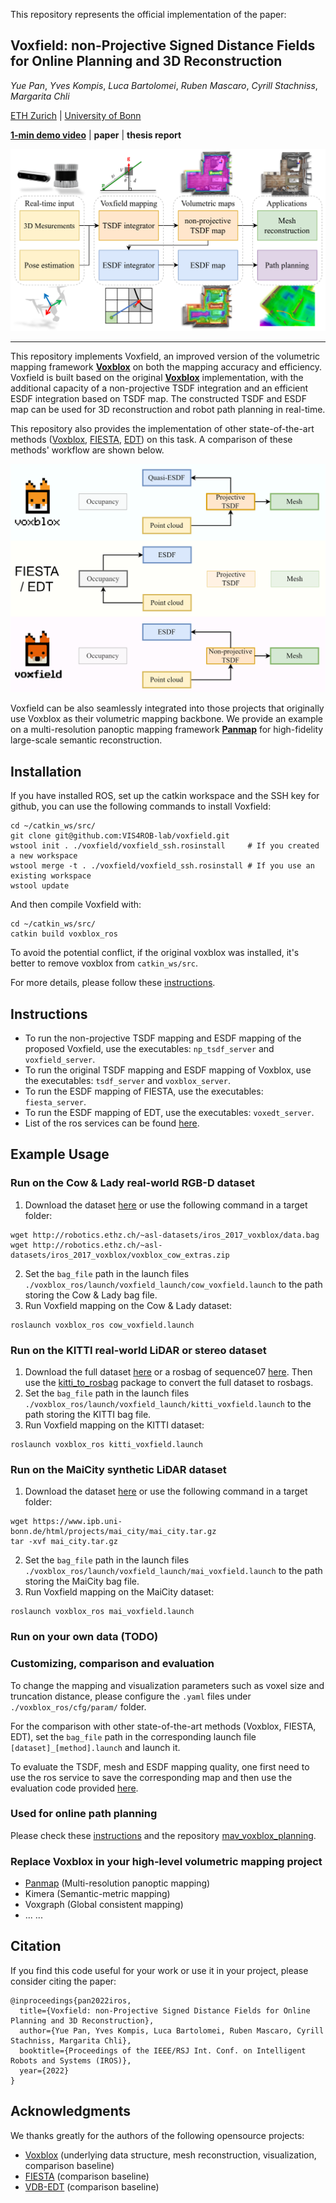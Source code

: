 
This repository represents the official implementation of the paper:

## Voxfield: non-Projective Signed Distance Fields for Online Planning and 3D Reconstruction

*Yue Pan*, *Yves Kompis*, *Luca Bartolomei*, *Ruben Mascaro*, *Cyrill Stachniss*, *Margarita Chli*

[ETH Zurich](https://v4rl.ethz.ch/) | [University of Bonn](https://www.ipb.uni-bonn.de/)

[**1-min demo video**](https://www.youtube.com/watch?v=QbH1aT3zAvs&feature=youtu.be) | **paper** | **thesis report**

![Pipeline](./docs/assets/pipeline.png)

---

This repository implements Voxfield, an improved version of the volumetric mapping framework [**Voxblox**](https://github.com/ethz-asl/voxblox) on both the mapping accuracy and efficiency. 
Voxfield is built based on the original [**Voxblox**](https://github.com/ethz-asl/voxblox) implementation, with the additional capacity of a non-projective TSDF integration and an efficient ESDF integration based on TSDF map. The constructed TSDF and ESDF map can be used for 3D reconstruction and robot path planning in real-time.

This repository also provides the implementation of other state-of-the-art methods ([Voxblox](https://arxiv.org/abs/1611.03631), [FIESTA](https://arxiv.org/abs/1903.02144), [EDT](https://arxiv.org/abs/2105.04419)) on this task. A comparison of these methods' workflow are shown below.

![Pipeline](./docs/assets/comparison.png)

Voxfield can be also seamlessly integrated into those projects that originally use Voxblox as their volumetric mapping backbone. We provide an example on a multi-resolution panoptic mapping framework [**Panmap**](https://github.com/VIS4ROB-lab/voxfield-panmap) for high-fidelity large-scale semantic reconstruction.


## Installation
If you have installed ROS, set up the catkin workspace and the SSH key for github, you can use the following commands to install Voxfield:
```
cd ~/catkin_ws/src/
git clone git@github.com:VIS4ROB-lab/voxfield.git
wstool init . ./voxfield/voxfield_ssh.rosinstall     # If you created a new workspace
wstool merge -t . ./voxfield/voxfield_ssh.rosinstall # If you use an existing workspace
wstool update
```
And then compile Voxfield with:
```
cd ~/catkin_ws/src/
catkin build voxblox_ros
```
To avoid the potential conflict, if the original voxblox was installed, it's better to remove voxblox from `catkin_ws/src`.

For more details, please follow these [instructions](https://voxblox.readthedocs.io/en/latest/pages/Installation.html).

## Instructions
- To run the non-projective TSDF mapping and ESDF mapping of the proposed Voxfield, use the executables: ```np_tsdf_server``` and ```voxfield_server```. 
- To run the original TSDF mapping and ESDF mapping of Voxblox, use the executables: ```tsdf_server``` and ```voxblox_server```. 
- To run the ESDF mapping of FIESTA, use the executables: ```fiesta_server```.
- To run the ESDF mapping of EDT, use the executables: ```voxedt_server```.
- List of the ros services can be found [here](https://voxblox.readthedocs.io/en/latest/pages/The-Voxblox-Node.html).

## Example Usage
### Run on the Cow & Lady real-world RGB-D dataset
1. Download the dataset [here](https://projects.asl.ethz.ch/datasets/doku.php?id=iros2017) or use the following command in a target folder:
```
wget http://robotics.ethz.ch/~asl-datasets/iros_2017_voxblox/data.bag
wget http://robotics.ethz.ch/~asl-datasets/iros_2017_voxblox/voxblox_cow_extras.zip
```
2. Set the `bag_file` path in the launch files `./voxblox_ros/launch/voxfield_launch/cow_voxfield.launch` to the path storing the Cow & Lady bag file.
3. Run Voxfield mapping on the Cow & Lady dataset:
```
roslaunch voxblox_ros cow_voxfield.launch
```
### Run on the KITTI real-world LiDAR or stereo dataset
1. Download the full dataset [here](http://www.cvlibs.net/datasets/kitti/eval_odometry.php) or a rosbag of sequence07 [here](https://drive.google.com/file/d/1_qUfwUw88rEKitUpt1kjswv7Cv4GPs0b/view).
Then use the [kitti_to_rosbag](https://github.com/ethz-asl/kitti_to_rosbag) package to convert the full dataset to rosbags.
2. Set the `bag_file` path in the launch files `./voxblox_ros/launch/voxfield_launch/kitti_voxfield.launch` to the path storing the KITTI bag file.
3. Run Voxfield mapping on the KITTI dataset:
```
roslaunch voxblox_ros kitti_voxfield.launch
```
### Run on the MaiCity synthetic LiDAR dataset
1. Download the dataset [here](https://www.ipb.uni-bonn.de/data/mai-city-dataset/) or use the following command in a target folder:
```
wget https://www.ipb.uni-bonn.de/html/projects/mai_city/mai_city.tar.gz
tar -xvf mai_city.tar.gz
```
2. Set the `bag_file` path in the launch files `./voxblox_ros/launch/voxfield_launch/mai_voxfield.launch` to the path storing the MaiCity bag file.
3. Run Voxfield mapping on the MaiCity dataset:
```
roslaunch voxblox_ros mai_voxfield.launch
```
### Run on your own data (TODO)

### Customizing, comparison and evaluation
To change the mapping and visualization parameters such as voxel size and truncation distance, please configure the `.yaml` files under `./voxblox_ros/cfg/param/` folder.

For the comparison with other state-of-the-art methods (Voxblox, FIESTA, EDT), set the `bag_file` path in the corresponding launch file `[dataset]_[method].launch` and launch it.

To evaluate the TSDF, mesh and ESDF mapping quality, one first need to use the ros service to save the corresponding map and then use the evaluation code provided [here](https://github.com/VIS4ROB-lab/voxfield-panmap/blob/master/panoptic_mapping_utils/launch/evaluate_panmap.launch).

### Used for online path planning
Please check these [instructions](https://voxblox.readthedocs.io/en/latest/pages/Using-Voxblox-for-Planning.html) and the repository [mav_voxblox_planning](https://github.com/ethz-asl/mav_voxblox_planning).

### Replace Voxblox in your high-level volumetric mapping project

- [Panmap](https://github.com/VIS4ROB-lab/voxfield-panmap) (Multi-resolution panoptic mapping)
- Kimera (Semantic-metric mapping)
- Voxgraph (Global consistent mapping)
- ... ...

## Citation
If you find this code useful for your work or use it in your project, please consider citing the paper:
```
@inproceedings{pan2022iros,
  title={Voxfield: non-Projective Signed Distance Fields for Online Planning and 3D Reconstruction},
  author={Yue Pan, Yves Kompis, Luca Bartolomei, Ruben Mascaro, Cyrill Stachniss, Margarita Chli},
  booktitle={Proceedings of the IEEE/RSJ Int. Conf. on Intelligent Robots and Systems (IROS)},
  year={2022}
}
```

## Acknowledgments
We thanks greatly for the authors of the following opensource projects: 

- [Voxblox](https://github.com/ethz-asl/voxblox) (underlying data structure, mesh reconstruction, visualization, comparison baseline)
- [FIESTA](https://github.com/HKUST-Aerial-Robotics/FIESTA) (comparison baseline)
- [VDB-EDT](https://github.com/zhudelong/VDB-EDT) (comparison baseline)
